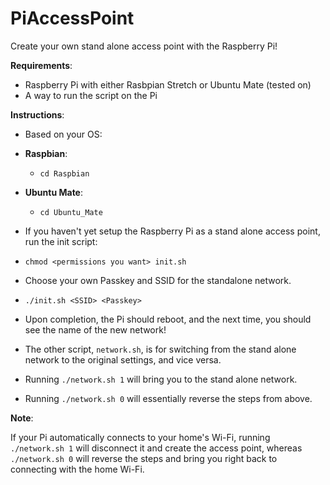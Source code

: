 # PiAccessPoint

Create your own stand alone access point with the Raspberry Pi!

**Requirements**:
- Raspberry Pi with either Rasbpian Stretch or Ubuntu Mate (tested on)
- A way to run the script on the Pi

**Instructions**:
- Based on your OS:
- **Raspbian**:
    - `cd Raspbian`
- **Ubuntu Mate**:
    - `cd Ubuntu_Mate`
- If you haven't yet setup the Raspberry Pi as a stand alone access point, run the init script:
- `chmod <permissions you want> init.sh`
- Choose your own Passkey and SSID for the standalone network.
- `./init.sh <SSID> <Passkey>`
- Upon completion, the Pi should reboot, and the next time, you should see the name of the new network!

- The other script, `network.sh`, is for switching from the stand alone network to the original settings, and vice versa.

- Running `./network.sh 1` will bring you to the stand alone network.
- Running `./network.sh 0` will essentially reverse the steps from above. 


**Note**:

If your Pi automatically connects to your home's Wi-Fi, running `./network.sh 1` will disconnect it and create the access point, whereas `./network.sh 0` will reverse the steps and bring you right back to connecting with the home Wi-Fi.
